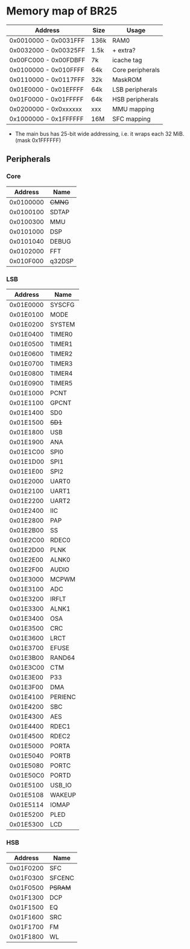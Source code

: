 # Memory map of BR25

| Address               | Size | Usage                 |
|-----------------------|------|-----------------------|
| 0x0010000 - 0x0031FFF | 136k | RAM0                  |
| 0x0032000 - 0x00325FF | 1.5k | + extra?              |
| 0x00FC000 - 0x00FDBFF | 7k   | icache tag            |
| 0x0100000 - 0x010FFFF | 64k  | Core peripherals      |
| 0x0110000 - 0x0117FFF | 32k  | MaskROM               |
| 0x01E0000 - 0x01EFFFF | 64k  | LSB peripherals       |
| 0x01F0000 - 0x01FFFFF | 64k  | HSB peripherals       |
| 0x0200000 - 0x0xxxxxx | xxx  | MMU mapping           |
| 0x1000000 - 0x1FFFFFF | 16M  | SFC mapping           |

- The main bus has 25-bit wide addressing, i.e. it wraps each 32 MiB. (mask 0x1FFFFFF)

## Peripherals

### Core

| Address   | Name                  |
|-----------|-----------------------|
| 0x0100000 | <del>CMNG</del>       |
| 0x0100100 | SDTAP                 |
| 0x0100300 | MMU                   |
| 0x0101000 | DSP                   |
| 0x0101040 | DEBUG                 |
| 0x0102000 | FFT                   |
| 0x010F000 | q32DSP                |

### LSB

| Address   | Name                  |
|-----------|-----------------------|
| 0x01E0000 | SYSCFG                |
| 0x01E0100 | MODE                  |
| 0x01E0200 | SYSTEM                |
| 0x01E0400 | TIMER0                |
| 0x01E0500 | TIMER1                |
| 0x01E0600 | TIMER2                |
| 0x01E0700 | TIMER3                |
| 0x01E0800 | TIMER4                |
| 0x01E0900 | TIMER5                |
| 0x01E1000 | PCNT                  |
| 0x01E1100 | GPCNT                 |
| 0x01E1400 | SD0                   |
| 0x01E1500 | <del>SD1</del>        |
| 0x01E1800 | USB                   |
| 0x01E1900 | ANA                   |
| 0x01E1C00 | SPI0                  |
| 0x01E1D00 | SPI1                  |
| 0x01E1E00 | SPI2                  |
| 0x01E2000 | UART0                 |
| 0x01E2100 | UART1                 |
| 0x01E2200 | UART2                 |
| 0x01E2400 | IIC                   |
| 0x01E2800 | PAP                   |
| 0x01E2B00 | SS                    |
| 0x01E2C00 | RDEC0                 |
| 0x01E2D00 | PLNK                  |
| 0x01E2E00 | ALNK0                 |
| 0x01E2F00 | AUDIO                 |
| 0x01E3000 | MCPWM                 |
| 0x01E3100 | ADC                   |
| 0x01E3200 | IRFLT                 |
| 0x01E3300 | ALNK1                 |
| 0x01E3400 | OSA                   |
| 0x01E3500 | CRC                   |
| 0x01E3600 | LRCT                  |
| 0x01E3700 | EFUSE                 |
| 0x01E3B00 | RAND64                |
| 0x01E3C00 | CTM                   |
| 0x01E3E00 | P33                   |
| 0x01E3F00 | DMA                   |
| 0x01E4100 | PERIENC               |
| 0x01E4200 | SBC                   |
| 0x01E4300 | AES                   |
| 0x01E4400 | RDEC1                 |
| 0x01E4500 | RDEC2                 |
| 0x01E5000 | PORTA                 |
| 0x01E5040 | PORTB                 |
| 0x01E5080 | PORTC                 |
| 0x01E50C0 | PORTD                 |
| 0x01E5100 | USB_IO                |
| 0x01E5108 | WAKEUP                |
| 0x01E5114 | IOMAP                 |
| 0x01E5200 | PLED                  |
| 0x01E5300 | LCD                   |

### HSB

| Address   | Name                  |
|-----------|-----------------------|
| 0x01F0200 | SFC                   |
| 0x01F0300 | SFCENC                |
| 0x01F0500 | <del>PSRAM</del>      |
| 0x01F1300 | DCP                   |
| 0x01F1500 | EQ                    |
| 0x01F1600 | SRC                   |
| 0x01F1700 | FM                    |
| 0x01F1800 | WL                    |
